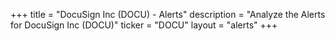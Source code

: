 +++
title = "DocuSign Inc (DOCU) - Alerts"
description = "Analyze the Alerts for DocuSign Inc (DOCU)"
ticker = "DOCU"
layout = "alerts"
+++

